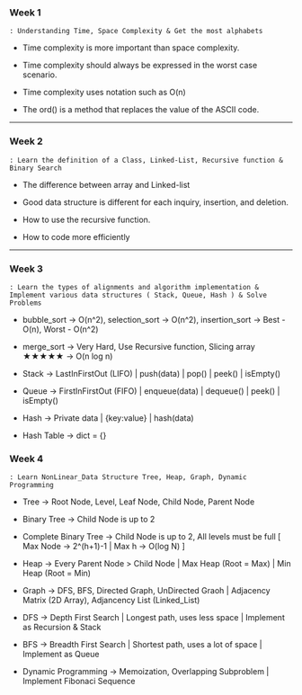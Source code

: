 ### Week 1

    : Understanding Time, Space Complexity & Get the most alphabets

- Time complexity is more important than space complexity.

- Time complexity should always be expressed in the worst case scenario.

- Time complexity uses notation such as O(n)

- The ord() is a method that replaces the value of the ASCII code.

---

### Week 2

    : Learn the definition of a Class, Linked-List, Recursive function & Binary Search

- The difference between array and Linked-list

- Good data structure is different for each inquiry, insertion, and deletion.

- How to use the recursive function.

- How to code more efficiently

---

### Week 3

    : Learn the types of alignments and algorithm implementation & Implement various data structures ( Stack, Queue, Hash ) & Solve Problems

- bubble_sort -> O(n^2), selection_sort -> O(n^2), insertion_sort -> Best - O(n), Worst - O(n^2)

- merge_sort -> Very Hard, Use Recursive function, Slicing array ★★★★★ -> O(n log n)

- Stack -> LastInFirstOut (LIFO) | push(data) | pop() | peek() | isEmpty()

- Queue -> FirstInFirstOut (FIFO) | enqueue(data) | dequeue() | peek() | isEmpty()

- Hash -> Private data | {key:value} | hash(data)

- Hash Table -> dict = {}

### Week 4

    : Learn NonLinear_Data Structure Tree, Heap, Graph, Dynamic Programming

- Tree -> Root Node, Level, Leaf Node, Child Node, Parent Node

- Binary Tree -> Child Node is up to 2

- Complete Binary Tree -> Child Node is up to 2, All levels must be full [ Max Node -> 2^(h+1)-1 | Max h -> O(log N) ]

- Heap -> Every Parent Node > Child Node | Max Heap (Root = Max) | Min Heap (Root = Min)

- Graph -> DFS, BFS, Directed Graph, UnDirected Graoh | Adjacency Matrix (2D Array), Adjancency List (Linked_List)

- DFS -> Depth First Search | Longest path, uses less space | Implement as Recursion & Stack

- BFS -> Breadth First Search | Shortest path, uses a lot of space | Implement as Queue

- Dynamic Programming -> Memoization, Overlapping Subproblem | Implement Fibonaci Sequence
